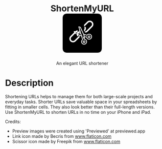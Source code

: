 <h1 align="center">
  ShortenMyURL
  <br>
  <a href="https://apps.apple.com/us/app/shortenmyurl/id1525888533"><img alt="icon" width="128" height="128" src="readme_icon.png"></a>
</h1>
<div align="center">
  An elegant URL shortener
</div>

# Description

Shortening URLs helps to manage them for both large-scale projects and everyday tasks. Shorter URLs save valuable space in your spreadsheets by fitting in smaller cells. They also look better than their full-length versions. Use ShortenMyURL to shorten URLs in no time on your iPhone and iPad.

Credits:

- Preview images were created using 'Previewed' at previewed.app
- Link icon made by Becris from www.flaticon.com
- Scissor icon made by Freepik from www.flaticon.com
